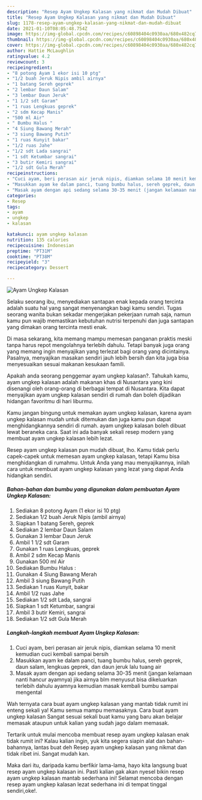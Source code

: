 ```yaml
---
description: "Resep Ayam Ungkep Kalasan yang nikmat dan Mudah Dibuat"
title: "Resep Ayam Ungkep Kalasan yang nikmat dan Mudah Dibuat"
slug: 1178-resep-ayam-ungkep-kalasan-yang-nikmat-dan-mudah-dibuat
date: 2021-01-10T08:05:48.754Z
image: https://img-global.cpcdn.com/recipes/c60898404c0930aa/680x482cq70/ayam-ungkep-kalasan-foto-resep-utama.jpg
thumbnail: https://img-global.cpcdn.com/recipes/c60898404c0930aa/680x482cq70/ayam-ungkep-kalasan-foto-resep-utama.jpg
cover: https://img-global.cpcdn.com/recipes/c60898404c0930aa/680x482cq70/ayam-ungkep-kalasan-foto-resep-utama.jpg
author: Hattie McLaughlin
ratingvalue: 4.2
reviewcount: 3
recipeingredient:
- "8 potong Ayam 1 ekor isi 10 ptg"
- "1/2 buah Jeruk Nipis ambil airnya"
- "1 batang Sereh geprek"
- "2 lembar Daun Salam"
- "3 lembar Daun Jeruk"
- "1 1/2 sdt Garam"
- "1 ruas Lengkuas geprek"
- "2 sdm Kecap Manis"
- "500 ml Air"
- " Bumbu Halus "
- "4 Siung Bawang Merah"
- "3 siung Bawang Putih"
- "1 ruas Kunyit bakar"
- "1/2 ruas Jahe"
- "1/2 sdt Lada sangrai"
- "1 sdt Ketumbar sangrai"
- "3 butir Kemiri sangrai"
- "1/2 sdt Gula Merah"
recipeinstructions:
- "Cuci ayam, beri perasan air jeruk nipis, diamkan selama 10 menit kemudian cuci kembali sampai bersih"
- "Masukkan ayam ke dalam panci, tuang bumbu halus, sereh geprek, daun salam, lengkuas geprek, dan daun jeruk lalu tuang air"
- "Masak ayam dengan api sedang selama 30-35 menit (jangan kelamaan nanti hancur ayamnya) jika airnya blm menyusut bisa dikeluarkan terlebih dahulu ayamnya kemudian masak kembali bumbu sampai mengental"
categories:
- Resep
tags:
- ayam
- ungkep
- kalasan

katakunci: ayam ungkep kalasan 
nutrition: 135 calories
recipecuisine: Indonesian
preptime: "PT31M"
cooktime: "PT38M"
recipeyield: "3"
recipecategory: Dessert

---
```



![Ayam Ungkep Kalasan](https://img-global.cpcdn.com/recipes/c60898404c0930aa/680x482cq70/ayam-ungkep-kalasan-foto-resep-utama.jpg)

Selaku seorang ibu, menyediakan santapan enak kepada orang tercinta adalah suatu hal yang sangat menyenangkan bagi kamu sendiri. Tugas seorang  wanita bukan sekadar mengerjakan pekerjaan rumah saja, namun kamu pun wajib memastikan kebutuhan nutrisi terpenuhi dan juga santapan yang dimakan orang tercinta mesti enak.

Di masa  sekarang, kita memang mampu memesan panganan praktis meski tanpa harus repot mengolahnya terlebih dahulu. Tetapi banyak juga orang yang memang ingin menyajikan yang terlezat bagi orang yang dicintainya. Pasalnya, menyajikan masakan sendiri jauh lebih bersih dan kita juga bisa menyesuaikan sesuai makanan kesukaan famili. 



Apakah anda seorang penggemar ayam ungkep kalasan?. Tahukah kamu, ayam ungkep kalasan adalah makanan khas di Nusantara yang kini disenangi oleh orang-orang di berbagai tempat di Nusantara. Kita dapat menyajikan ayam ungkep kalasan sendiri di rumah dan boleh dijadikan hidangan favoritmu di hari liburmu.

Kamu jangan bingung untuk memakan ayam ungkep kalasan, karena ayam ungkep kalasan mudah untuk ditemukan dan juga kamu pun dapat menghidangkannya sendiri di rumah. ayam ungkep kalasan boleh dibuat lewat beraneka cara. Saat ini ada banyak sekali resep modern yang membuat ayam ungkep kalasan lebih lezat.

Resep ayam ungkep kalasan pun mudah dibuat, lho. Kamu tidak perlu capek-capek untuk memesan ayam ungkep kalasan, tetapi Kamu bisa menghidangkan di rumahmu. Untuk Anda yang mau menyajikannya, inilah cara untuk membuat ayam ungkep kalasan yang lezat yang dapat Anda hidangkan sendiri.

<!--inarticleads1-->

##### Bahan-bahan dan bumbu yang digunakan dalam pembuatan Ayam Ungkep Kalasan:

1. Sediakan 8 potong Ayam (1 ekor isi 10 ptg)
1. Sediakan 1/2 buah Jeruk Nipis (ambil airnya)
1. Siapkan 1 batang Sereh, geprek
1. Sediakan 2 lembar Daun Salam
1. Gunakan 3 lembar Daun Jeruk
1. Ambil 1 1/2 sdt Garam
1. Gunakan 1 ruas Lengkuas, geprek
1. Ambil 2 sdm Kecap Manis
1. Gunakan 500 ml Air
1. Sediakan  Bumbu Halus :
1. Gunakan 4 Siung Bawang Merah
1. Ambil 3 siung Bawang Putih
1. Sediakan 1 ruas Kunyit, bakar
1. Ambil 1/2 ruas Jahe
1. Sediakan 1/2 sdt Lada, sangrai
1. Siapkan 1 sdt Ketumbar, sangrai
1. Ambil 3 butir Kemiri, sangrai
1. Sediakan 1/2 sdt Gula Merah




<!--inarticleads2-->

##### Langkah-langkah membuat Ayam Ungkep Kalasan:

1. Cuci ayam, beri perasan air jeruk nipis, diamkan selama 10 menit kemudian cuci kembali sampai bersih
1. Masukkan ayam ke dalam panci, tuang bumbu halus, sereh geprek, daun salam, lengkuas geprek, dan daun jeruk lalu tuang air
1. Masak ayam dengan api sedang selama 30-35 menit (jangan kelamaan nanti hancur ayamnya) jika airnya blm menyusut bisa dikeluarkan terlebih dahulu ayamnya kemudian masak kembali bumbu sampai mengental




Wah ternyata cara buat ayam ungkep kalasan yang mantab tidak rumit ini enteng sekali ya! Kamu semua mampu memasaknya. Cara buat ayam ungkep kalasan Sangat sesuai sekali buat kamu yang baru akan belajar memasak ataupun untuk kalian yang sudah jago dalam memasak.

Tertarik untuk mulai mencoba membuat resep ayam ungkep kalasan enak tidak rumit ini? Kalau kalian ingin, yuk kita segera siapin alat dan bahan-bahannya, lantas buat deh Resep ayam ungkep kalasan yang nikmat dan tidak ribet ini. Sangat mudah kan. 

Maka dari itu, daripada kamu berfikir lama-lama, hayo kita langsung buat resep ayam ungkep kalasan ini. Pasti kalian gak akan nyesel bikin resep ayam ungkep kalasan mantab sederhana ini! Selamat mencoba dengan resep ayam ungkep kalasan lezat sederhana ini di tempat tinggal sendiri,oke!.

